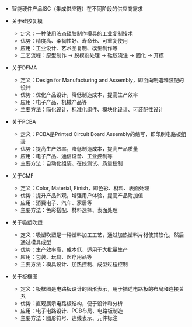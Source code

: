 - 智能硬件产品ISC（集成供应链）在不同阶段的供应商需求



- 关于硅胶复模
  - 定义：一种使用液态硅胶制作模具的工业复制技术
  - 优势：精度高、柔韧性好、寿命长、可重复使用
  - 应用：工业设计、艺术品复制、模型制作等
  - 工艺流程：原型制作 -> 脱模剂处理 -> 硅胶浇注 -> 固化 -> 开模


- 关于DFMA
  - 定义：Design for Manufacturing and Assembly，即面向制造和装配的设计
  - 优势：优化产品设计，降低制造成本，提高生产效率
  - 应用：电子产品、机械产品等
  - 主要方法：简化设计、标准化组件、模块化设计、可装配性设计

- 关于PCBA
  - 定义：PCBA是Printed Circuit Board Assembly的缩写，即印刷电路板组装
  - 优势：提高生产效率，降低制造成本，提高产品质量
  - 应用：电子产品、通信设备、工业控制等
  - 主要方法：自动化组装、在线测试、质量控制

- 关于CMF
  - 定义：Color, Material, Finish，即色彩、材料、表面处理
  - 优势：提升产品外观，增强用户体验，提高产品附加值
  - 应用：消费电子、汽车、家居等
  - 主要方法：色彩搭配、材料选择、表面处理

- 关于吸塑吹塑
  - 定义：吸塑吹塑是一种塑料加工工艺，通过加热塑料片材使其软化，然后通过模具成型
  - 优势：生产效率高，成本低，适用于大批量生产
  - 应用：包装、玩具、医疗用品等
  - 主要方法：模具设计、加热控制、成型过程控制

- 关于板框图
  - 定义：板框图是电路板设计的图形表示，用于描述电路板的布局和连接关系
  - 优势：直观展示电路板结构，便于设计和分析
  - 应用：电子电路设计、PCB布局、电路板制造
  - 主要方法：图形符号、连线表示、元件标注